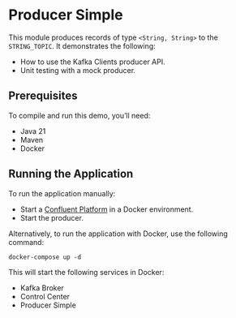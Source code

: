 # Producer Simple

This module produces records of type `<String, String>` to the `STRING_TOPIC`.
It demonstrates the following:

- How to use the Kafka Clients producer API.
- Unit testing with a mock producer.

## Prerequisites

To compile and run this demo, you’ll need:

- Java 21
- Maven
- Docker

## Running the Application

To run the application manually:

- Start a [Confluent Platform](https://docs.confluent.io/platform/current/quickstart/ce-docker-quickstart.html#step-1-download-and-start-cp) in a Docker environment.
- Start the producer.

Alternatively, to run the application with Docker, use the following command:

```console
docker-compose up -d
```

This will start the following services in Docker:

- Kafka Broker
- Control Center
- Producer Simple
